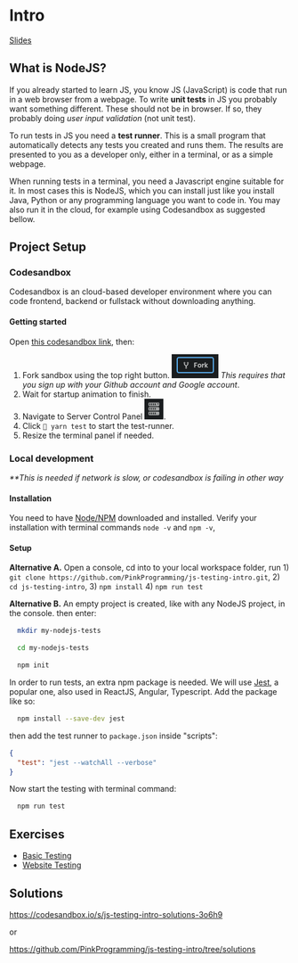 # Intro

[Slides](why-tests.md)

## What is NodeJS?

If you already started to learn JS, you know JS (JavaScript) is code that run in a web browser from a webpage. To write **unit tests** in JS you probably want something different. These should not be in browser. If so, they probably doing _user input validation_ (not unit test).

To run tests in JS you need a **test runner**. This is a small program that automatically detects any tests you created and runs them. The results are presented to you as a developer only, either in a terminal, or as a simple webpage.

When running tests in a terminal, you need a Javascript engine suitable for it. In most cases this is NodeJS, which you can install just like you install Java, Python or any programming language you want to code in. You may also run it in the cloud, for example using Codesandbox as suggested bellow.

## Project Setup

### Codesandbox

Codesandbox is an cloud-based developer environment where you can code frontend, backend or fullstack without downloading anything.

#### Getting started

Open [this codesandbox link](https://codesandbox.io/s/js-testing-intro-x3syj), then:

1. Fork sandbox using the top right button. ![](img/codesandbox-fork.png) _This requires that you sign up with your Github account and Google account_.
2. Wait for startup animation to finish.
3. Navigate to Server Control Panel ![](img/codesandbox-server-controls.png).
4. Click `🧪 yarn test` to start the test-runner.
5. Resize the terminal panel if needed.

### Local development

_\*\*This is needed if network is slow, or codesandbox is failing in other way_

#### Installation

You need to have [Node/NPM](https://nodejs.org/en/download/) downloaded and installed. Verify your installation with terminal commands `node -v` and `npm -v`,

#### Setup

**Alternative A.** Open a console, cd into to your local workspace folder, run 1) `git clone https://github.com/PinkProgramming/js-testing-intro.git`, 2) `cd js-testing-intro`, 3) `npm install` 4) `npm run test`

**Alternative B.** An empty project is created, like with any NodeJS project, in the console. then enter:

```bash
  mkdir my-nodejs-tests
```

```bash
  cd my-nodejs-tests
```

```bash
  npm init
```

In order to run tests, an extra npm package is needed. We will use [Jest](https://jestjs.io/), a popular one, also used in ReactJS, Angular, Typescript. Add the package like so:

```bash
  npm install --save-dev jest
```

then add the test runner to `package.json` inside "scripts":

```json
{
  "test": "jest --watchAll --verbose"
}
```

Now start the testing with terminal command:

```bash
  npm run test
```

## Exercises

- [Basic Testing](test/basics)
- [Website Testing](test/website-tests)

## Solutions

https://codesandbox.io/s/js-testing-intro-solutions-3o6h9

or

https://github.com/PinkProgramming/js-testing-intro/tree/solutions
